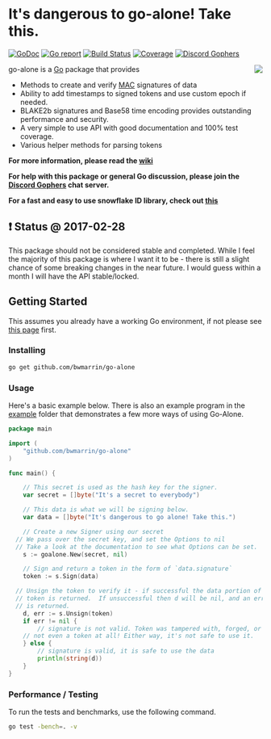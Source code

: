 It's dangerous to go-alone! Take this.
==========================================
[![GoDoc](https://godoc.org/github.com/bwmarrin/go-alone?status.svg)](https://godoc.org/github.com/bwmarrin/go-alone) [![Go report](http://goreportcard.com/badge/bwmarrin/go-alone)](http://goreportcard.com/report/bwmarrin/go-alone) [![Build Status](https://travis-ci.org/bwmarrin/go-alone.svg?branch=master)](https://travis-ci.org/bwmarrin/go-alone) [![Coverage](http://gocover.io/_badge/github.com/bwmarrin/go-alone)](https://gocover.io/github.com/bwmarrin/go-alone) [![Discord Gophers](https://img.shields.io/badge/Discord%20Gophers-%23info-blue.svg)](https://discord.gg/0f1SbxBZjYq9jLBk)

<img align="right" src="https://raw.githubusercontent.com/wiki/bwmarrin/go-alone/8bitsword.png">

go-alone is a [Go](https://golang.org/) package that provides
* Methods to create and verify [MAC](https://en.wikipedia.org/wiki/Message_authentication_code) signatures of data
* Ability to add timestamps to signed tokens and use custom epoch if needed.
* BLAKE2b signatures and Base58 time encoding provides outstanding performance and security.
* A very simple to use API with good documentation and 100% test coverage.
* Various helper methods for parsing tokens

**For more information, please read the [wiki](https://github.com/bwmarrin/go-alone/wiki)**

**For help with this package or general Go discussion, please join the [Discord 
Gophers](https://discord.gg/0f1SbxBZjYq9jLBk) chat server.**

**For a fast and easy to use snowflake ID library, check out [this](https://github.com/bwmarrin/snowflake)**

## :exclamation: Status @ 2017-02-28
This package should not be considered stable and completed. While I feel the
majority of this package is where I want it to be - there is still a slight chance
of some breaking changes in the near future.  I would guess within a month I will
have the API stable/locked.

## Getting Started
This assumes you already have a working Go environment, if not please see
[this page](https://golang.org/doc/install) first.

### Installing


```sh
go get github.com/bwmarrin/go-alone
```

### Usage

Here's a basic example below.  There is also an example program in the [example](https://github.com/bwmarrin/go-alone/tree/master/example)
folder that demonstrates a few more ways of using Go-Alone.

```go
package main

import (
	"github.com/bwmarrin/go-alone"
)

func main() {

	// This secret is used as the hash key for the signer.
	var secret = []byte("It's a secret to everybody")

	// This data is what we will be signing below.
	var data = []byte("It's dangerous to go alone! Take this.")

	// Create a new Signer using our secret
  // We pass over the secret key, and set the Options to nil
  // Take a look at the documentation to see what Options can be set.
	s := goalone.New(secret, nil)

	// Sign and return a token in the form of `data.signature`
	token := s.Sign(data)

  // Unsign the token to verify it - if successful the data portion of the
  // token is returned.  If unsuccessful then d will be nil, and an error
  // is returned.
	d, err := s.Unsign(token)
	if err != nil {
		// signature is not valid. Token was tampered with, forged, or maybe it's
    // not even a token at all! Either way, it's not safe to use it.
	} else {
		// signature is valid, it is safe to use the data
		println(string(d))
	}
}
```


### Performance / Testing

To run the tests and benchmarks, use the following command.

```sh
go test -bench=. -v
```
